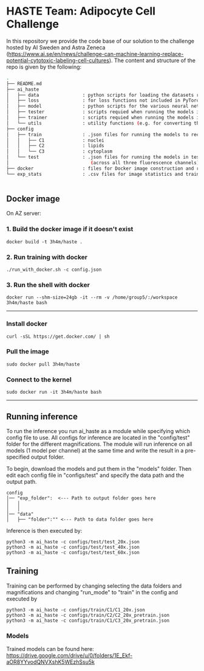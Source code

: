 # HASTE Team: Adipocyte Cell Challenge

In this repository we provide the code base of our solution to the challenge hosted by AI Sweden and Astra Zeneca (https://www.ai.se/en/news/challenge-can-machine-learning-replace-potential-cytotoxic-labeling-cell-cultures). The content and structure of the repo is given by the following: 

```sh
.
├── README.md
├── ai_haste
│   ├── data                : python scripts for loading the datasets required
│   ├── loss                : for loss functions not included in PyTorch
│   ├── model               : python scripts for the various neural networks
│   ├── tester              : scripts requied when running the models in test mode
│   ├── trainer             : scripts requied when running the models in train mode
│   └── utils               : utility functions (e.g. for converting the images to numpy arrays for faster data loading)
├── config
│   ├── train               : .json files for running the models to reconstruct the three fluorescence channels
│   │   ├── C1              : nuclei          
│   │   ├── C2              : lipids
│   │   └── C3              : cytoplasm
│   └── test                : .json files for running the models in test mode for the three resolutions
│                              (across all three fluorescence channels)
├── docker                  : files for Docker image construction and running
└── exp_stats               : .csv files for image statistics and train/test splits 
    
```
## Docker image
On AZ server:

### 1. Build the docker image if it doesn't exist
`docker build -t 3h4m/haste .`

### 2. Run training with docker
`./run_with_docker.sh -c config.json`

### 3. Run the shell with docker
`docker run --shm-size=24gb -it --rm -v /home/group5/:/workspace 3h4m/haste bash`

---

### Install docker
`curl -sSL https://get.docker.com/ | sh`

### Pull the image 
`sudo docker pull 3h4m/haste`

### Connect to the kernel
`sudo docker run -it 3h4m/haste bash`

---

## Running inference

To run the inference you run ai_haste as a module while specifying which config file to use. All configs for inference are located in the "config/test" folder for the different magnifications. The module will run inference on all models (1 model per channel) at the same time and write the result in a pre-specified output folder.

To begin, download the models and put them in the "models" folder. Then edit each config file in "configs/test" and specify the data path and the output path.
```
config
│── "exp_folder":  <--- Path to output folder goes here            
│   │
│   │
│── "data"             
│   ├── "folder":"" <--- Path to data folder goes here
```

Inference is then executed by:
```
python3 -m ai_haste -c configs/test/test_20x.json 
python3 -m ai_haste -c configs/test/test_40x.json 
python3 -m ai_haste -c configs/test/test_60x.json 
```
## Training
Training can be performed by changing selecting the data folders and magnifications and changing "run_mode" to "train" in the config and executed by

```
python3 -m ai_haste -c configs/train/C1/C1_20x.json 
python3 -m ai_haste -c configs/train/C2/C2_20x_pretrain.json 
python3 -m ai_haste -c configs/train/C1/C3_20x_pretrain.json 
```
### Models
Trained models can be found here: 
https://drive.google.com/drive/u/0/folders/1E_Ekf-aOR8YYvodQNVXshK5WEzhSsu5k 
